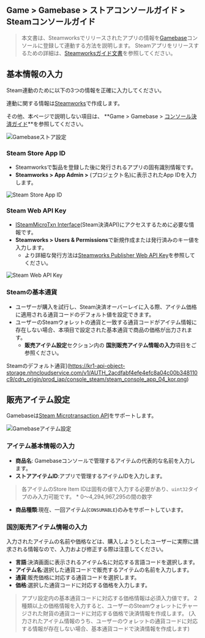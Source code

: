 ## Game > Gamebase > ストアコンソールガイド > Steamコンソールガイド

> 本文書は、Steamworksでリリースされたアプリの情報を[Gamebase](https://docs.nhncloud.com/ja/Game/Gamebase/ja/Overview/)コンソールに登録して連動する方法を説明します。
> Steamアプリをリリースするための詳細は、[Steamworksガイド文書](https://partner.steamgames.com/doc/home)を参照してください。


## 基本情報の入力

Steam連動のために以下の3つの情報を正確に入力してください。

連動に関する情報は[Steamworks](https://partner.steamgames.com/)で作成します。

その他、本ページで説明しない項目は、 **Game > Gamebase > [コンソール決済ガイド](https://docs.nhncloud.com/ja/Game/Gamebase/ja/oper-purchase/)**を参照してください。


![Gamebaseストア設定](https://static.toastoven.net/prod_gamebase/StoreConsoleGuide/Steam/ja/steam_register_01_ja_241028.png)


### Steam Store App ID

* Steamworksで製品を登録した後に発行されるアプリの固有識別情報です。
* **Steamworks > App Admin >** (プロジェクト名)に表示されたApp IDを入力します。

![Steam Store App ID](https://kr1-api-object-storage.nhncloudservice.com/v1/AUTH_2acdfabf4efe4efc8a04c00b348110c9/cdn_origin/prod_iap/console_steam/steam_console_app_02_kor.png)


### Steam Web API Key

* [ISteamMicroTxn Interface](https://partner.steamgames.com/doc/webapi/ISteamMicroTxn)(Steam決済API)にアクセスするために必要な情報です。
* **Steamworks > Users & Permissions**で新規作成または発行済みのキー値を入力します。
  * より詳細な発行方法は[Steamworks Publisher Web API Key](https://partner.steamgames.com/doc/webapi_overview/auth)を参照してください。

![Steam Web API Key](https://kr1-api-object-storage.nhncloudservice.com/v1/AUTH_2acdfabf4efe4efc8a04c00b348110c9/cdn_origin/prod_iap/console_steam/steam_console_app_03_kor.png)


### Steamの基本通貨

* ユーザーが購入を試行し、Steam決済オーバーレイに入る際、アイテム価格に適用される通貨コードのデフォルト値を設定できます。
* ユーザーのSteamウォレットの通貨と一致する通貨コードがアイテム情報に存在しない場合、本項目で設定された基本通貨で商品の価格が出力されます。
  * **販売アイテム設定**セクション内の **国別販売アイテム情報の入力**項目をご参照ください。


Steamのデフォルト通貨](https://kr1-api-object-storage.nhncloudservice.com/v1/AUTH_2acdfabf4efe4efc8a04c00b348110c9/cdn_origin/prod_iap/console_steam/steam_console_app_04_kor.png)



## 販売アイテム設定

Gamebaseは[Steam Microtransaction API](https://partner.steamgames.com/doc/features/microtransactions)をサポートします。

![Gamebaseアイテム設定](https://static.toastoven.net/prod_gamebase/StoreConsoleGuide/Steam/ja/steam_item_01_ja_241028.png)



### アイテム基本情報の入力

- **商品名**: Gamebaseコンソールで管理するアイテムの代表的な名前を入力します。
- **ストアアイテムID**:アプリで管理するアイテムIDを入力します。

> 各アイテムのStore Item IDは固有の値で入力する必要があり、`uint32`タイプのみ入力可能です。
> \* 0～4,294,967,295の間の数字

- **商品種類**:現在、一回アイテム(`CONSUMABLE`)のみをサポートしています。


### 国別販売アイテム情報の入力
入力されたアイテムの名前や価格などは、購入しようとしたユーザーに実際に請求される情報なので、入力および修正する際は注意してください。

- **言語**:決済画面に表示されるアイテム名に対応する言語コードを選択します。
- **アイテム名**:選択した通貨コードで販売するアイテムの名前を入力します。
- **通貨**:販売価格に対応する通貨コードを選択します。
- **価格**:選択した通貨コードに対応する価格を入力します。


> アプリ設定内の基本通貨コードに対応する価格情報は必須入力値です。
> 2種類以上の価格情報を入力すると、ユーザーのSteamウォレットにチャージされた財貨の通貨コードに対応する価格で決済情報を作成します。
> (入力されたアイテム情報のうち、ユーザーのウォレットの通貨コードに対応する情報が存在しない場合、基本通貨コードで決済情報を作成します)